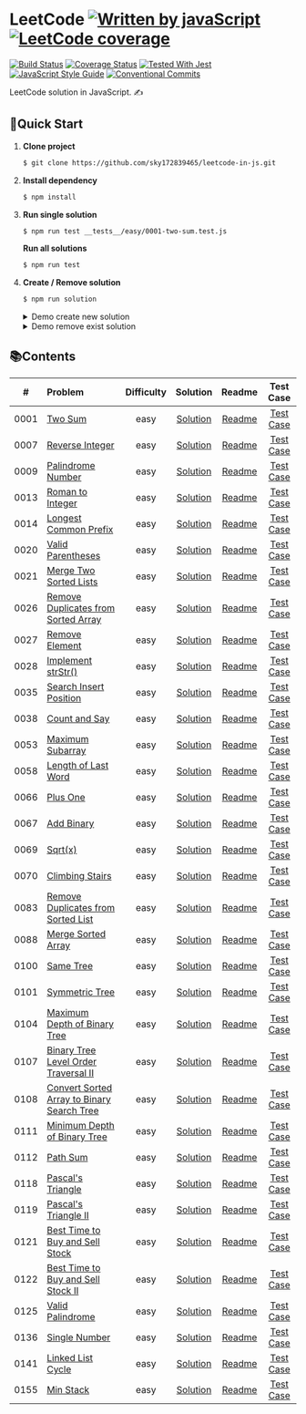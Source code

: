 # LeetCode  [![Written by javaScript][javascript-image]][javascript-url] [![LeetCode coverage][leetcode-image]][leetcode-url]
[javascript-image]: https://img.shields.io/badge/Language-JavaScript-yellow.svg
[javascript-url]: https://zh.wikipedia.org/wiki/JavaScript
[leetcode-image]: https://leetcode-badge.chyroc.cn/?name=sky172839465&leetcode_badge_style=Solved/Total-{{.solved_question}}/{{.all_question}}-green.svg
[leetcode-url]: https://leetcode.com/sky172839465

[![Build Status][travis-image]][travis-url]
[![Coverage Status][codecov-image]][codecov-url]
[![Tested With Jest][jest-image]][jest-url]
[![JavaScript Style Guide][standard-image]][standard-url]
[![Conventional Commits][conventional-commits-image]][conventional-commits-url]

[travis-image]: https://img.shields.io/travis/sky172839465/leetcode-in-js.svg?branch=master
[travis-url]: https://travis-ci.com/sky172839465/leetcode-in-js
[codecov-image]: https://img.shields.io/codecov/c/github/sky172839465/leetcode-in-js.svg
[codecov-url]: https://codecov.io/gh/sky172839465/leetcode-in-js
[jest-image]: https://img.shields.io/badge/tested_with-jest-99424f.svg
[jest-url]: https://github.com/facebook/jest
[standard-image]: https://img.shields.io/badge/code_style-standard-brightgreen.svg
[standard-url]: https://standardjs.com
[conventional-commits-image]: https://img.shields.io/badge/Conventional%20Commits-1.0.0-yellow.svg
[conventional-commits-url]: https://conventionalcommits.org
LeetCode solution in JavaScript. ✍️

## 🚀**Quick Start**
1. **Clone project**
    ```sh
    $ git clone https://github.com/sky172839465/leetcode-in-js.git
    ```
2. **Install dependency**
    ```sh
    $ npm install
    ```
3. **Run single solution**
    ```sh
    $ npm run test __tests__/easy/0001-two-sum.test.js
    ```
    **Run all solutions**
    ```sh
    $ npm run test
    ```
4.  **Create / Remove solution**
    ```sh
    $ npm run solution
    ```
    <details>
      <summary>Demo create new solution</summary>

      ![create-solution](https://user-images.githubusercontent.com/9082423/58757240-7391a400-853b-11e9-9716-f2d13b286fbf.gif)
    </details>
    <details>
    <summary>Demo remove exist solution</summary>

      ![remove-solution](https://user-images.githubusercontent.com/9082423/58757241-742a3a80-853b-11e9-873e-e1bc0feb6a8c.gif)
    </details>

## 📚**Contents**
| # | Problem | Difficulty | Solution | Readme | Test Case |
| :---: | :--- | :---: | :---: | :---: | :---: |
|0001|[Two Sum](https://leetcode.com/problems/two-sum)|easy|[Solution](./src/easy/0001-two-sum/index.js)|[Readme](./src/easy/0001-two-sum/README.md)|[Test Case](./__tests__/easy/0001-two-sum.test.js)|
|0007|[Reverse Integer](https://leetcode.com/problems/reverse-integer)|easy|[Solution](./src/easy/0007-reverse-integer/index.js)|[Readme](./src/easy/0007-reverse-integer/README.md)|[Test Case](./__tests__/easy/0007-reverse-integer.test.js)|
|0009|[Palindrome Number](https://leetcode.com/problems/palindrome-number)|easy|[Solution](./src/easy/0009-palindrome-number/index.js)|[Readme](./src/easy/0009-palindrome-number/README.md)|[Test Case](./__tests__/easy/0009-palindrome-number.test.js)|
|0013|[Roman to Integer](https://leetcode.com/problems/roman-to-integer)|easy|[Solution](./src/easy/0013-roman-to-integer/index.js)|[Readme](./src/easy/0013-roman-to-integer/README.md)|[Test Case](./__tests__/easy/0013-roman-to-integer.test.js)|
|0014|[Longest Common Prefix](https://leetcode.com/problems/longest-common-prefix)|easy|[Solution](./src/easy/0014-longest-common-prefix/index.js)|[Readme](./src/easy/0014-longest-common-prefix/README.md)|[Test Case](./__tests__/easy/0014-longest-common-prefix.test.js)|
|0020|[Valid Parentheses](https://leetcode.com/problems/valid-parentheses)|easy|[Solution](./src/easy/0020-valid-parentheses/index.js)|[Readme](./src/easy/0020-valid-parentheses/README.md)|[Test Case](./__tests__/easy/0020-valid-parentheses.test.js)|
|0021|[Merge Two Sorted Lists](https://leetcode.com/problems/merge-two-sorted-lists)|easy|[Solution](./src/easy/0021-merge-two-sorted-lists/index.js)|[Readme](./src/easy/0021-merge-two-sorted-lists/README.md)|[Test Case](./__tests__/easy/0021-merge-two-sorted-lists.test.js)|
|0026|[Remove Duplicates from Sorted Array](https://leetcode.com/problems/remove-duplicates-from-sorted-array)|easy|[Solution](./src/easy/0026-remove-duplicates-from-sorted-array/index.js)|[Readme](./src/easy/0026-remove-duplicates-from-sorted-array/README.md)|[Test Case](./__tests__/easy/0026-remove-duplicates-from-sorted-array.test.js)|
|0027|[Remove Element](https://leetcode.com/problems/remove-element)|easy|[Solution](./src/easy/0027-remove-element/index.js)|[Readme](./src/easy/0027-remove-element/README.md)|[Test Case](./__tests__/easy/0027-remove-element.test.js)|
|0028|[Implement strStr()](https://leetcode.com/problems/implement-strstr)|easy|[Solution](./src/easy/0028-implement-strstr/index.js)|[Readme](./src/easy/0028-implement-strstr/README.md)|[Test Case](./__tests__/easy/0028-implement-strstr.test.js)|
|0035|[Search Insert Position](https://leetcode.com/problems/search-insert-position)|easy|[Solution](./src/easy/0035-search-insert-position/index.js)|[Readme](./src/easy/0035-search-insert-position/README.md)|[Test Case](./__tests__/easy/0035-search-insert-position.test.js)|
|0038|[Count and Say](https://leetcode.com/problems/count-and-say)|easy|[Solution](./src/easy/0038-count-and-say/index.js)|[Readme](./src/easy/0038-count-and-say/README.md)|[Test Case](./__tests__/easy/0038-count-and-say.test.js)|
|0053|[Maximum Subarray](https://leetcode.com/problems/maximum-subarray)|easy|[Solution](./src/easy/0053-maximum-subarray/index.js)|[Readme](./src/easy/0053-maximum-subarray/README.md)|[Test Case](./__tests__/easy/0053-maximum-subarray.test.js)|
|0058|[Length of Last Word](https://leetcode.com/problems/length-of-last-word)|easy|[Solution](./src/easy/0058-length-of-last-word/index.js)|[Readme](./src/easy/0058-length-of-last-word/README.md)|[Test Case](./__tests__/easy/0058-length-of-last-word.test.js)|
|0066|[Plus One](https://leetcode.com/problems/plus-one)|easy|[Solution](./src/easy/0066-plus-one/index.js)|[Readme](./src/easy/0066-plus-one/README.md)|[Test Case](./__tests__/easy/0066-plus-one.test.js)|
|0067|[Add Binary](https://leetcode.com/problems/add-binary)|easy|[Solution](./src/easy/0067-add-binary/index.js)|[Readme](./src/easy/0067-add-binary/README.md)|[Test Case](./__tests__/easy/0067-add-binary.test.js)|
|0069|[Sqrt(x)](https://leetcode.com/problems/sqrtx)|easy|[Solution](./src/easy/0069-sqrtx/index.js)|[Readme](./src/easy/0069-sqrtx/README.md)|[Test Case](./__tests__/easy/0069-sqrtx.test.js)|
|0070|[Climbing Stairs](https://leetcode.com/problems/climbing-stairs)|easy|[Solution](./src/easy/0070-climbing-stairs/index.js)|[Readme](./src/easy/0070-climbing-stairs/README.md)|[Test Case](./__tests__/easy/0070-climbing-stairs.test.js)|
|0083|[Remove Duplicates from Sorted List](https://leetcode.com/problems/remove-duplicates-from-sorted-list)|easy|[Solution](./src/easy/0083-remove-duplicates-from-sorted-list/index.js)|[Readme](./src/easy/0083-remove-duplicates-from-sorted-list/README.md)|[Test Case](./__tests__/easy/0083-remove-duplicates-from-sorted-list.test.js)|
|0088|[Merge Sorted Array](https://leetcode.com/problems/merge-sorted-array)|easy|[Solution](./src/easy/0088-merge-sorted-array/index.js)|[Readme](./src/easy/0088-merge-sorted-array/README.md)|[Test Case](./__tests__/easy/0088-merge-sorted-array.test.js)|
|0100|[Same Tree](https://leetcode.com/problems/same-tree)|easy|[Solution](./src/easy/0100-same-tree/index.js)|[Readme](./src/easy/0100-same-tree/README.md)|[Test Case](./__tests__/easy/0100-same-tree.test.js)|
|0101|[Symmetric Tree](https://leetcode.com/problems/symmetric-tree)|easy|[Solution](./src/easy/0101-symmetric-tree/index.js)|[Readme](./src/easy/0101-symmetric-tree/README.md)|[Test Case](./__tests__/easy/0101-symmetric-tree.test.js)|
|0104|[Maximum Depth of Binary Tree](https://leetcode.com/problems/maximum-depth-of-binary-tree)|easy|[Solution](./src/easy/0104-maximum-depth-of-binary-tree/index.js)|[Readme](./src/easy/0104-maximum-depth-of-binary-tree/README.md)|[Test Case](./__tests__/easy/0104-maximum-depth-of-binary-tree.test.js)|
|0107|[Binary Tree Level Order Traversal II](https://leetcode.com/problems/binary-tree-level-order-traversal-ii)|easy|[Solution](./src/easy/0107-binary-tree-level-order-traversal-ii/index.js)|[Readme](./src/easy/0107-binary-tree-level-order-traversal-ii/README.md)|[Test Case](./__tests__/easy/0107-binary-tree-level-order-traversal-ii.test.js)|
|0108|[Convert Sorted Array to Binary Search Tree](https://leetcode.com/problems/convert-sorted-array-to-binary-search-tree)|easy|[Solution](./src/easy/0108-convert-sorted-array-to-binary-search-tree/index.js)|[Readme](./src/easy/0108-convert-sorted-array-to-binary-search-tree/README.md)|[Test Case](./__tests__/easy/0108-convert-sorted-array-to-binary-search-tree.test.js)|
|0111|[Minimum Depth of Binary Tree](https://leetcode.com/problems/minimum-depth-of-binary-tree)|easy|[Solution](./src/easy/0111-minimum-depth-of-binary-tree/index.js)|[Readme](./src/easy/0111-minimum-depth-of-binary-tree/README.md)|[Test Case](./__tests__/easy/0111-minimum-depth-of-binary-tree.test.js)|
|0112|[Path Sum](https://leetcode.com/problems/path-sum)|easy|[Solution](./src/easy/0112-path-sum/index.js)|[Readme](./src/easy/0112-path-sum/README.md)|[Test Case](./__tests__/easy/0112-path-sum.test.js)|
|0118|[Pascal's Triangle](https://leetcode.com/problems/pascals-triangle)|easy|[Solution](./src/easy/0118-pascals-triangle/index.js)|[Readme](./src/easy/0118-pascals-triangle/README.md)|[Test Case](./__tests__/easy/0118-pascals-triangle.test.js)|
|0119|[Pascal's Triangle II](https://leetcode.com/problems/pascals-triangle-ii)|easy|[Solution](./src/easy/0119-pascals-triangle-ii/index.js)|[Readme](./src/easy/0119-pascals-triangle-ii/README.md)|[Test Case](./__tests__/easy/0119-pascals-triangle-ii.test.js)|
|0121|[Best Time to Buy and Sell Stock](https://leetcode.com/problems/best-time-to-buy-and-sell-stock)|easy|[Solution](./src/easy/0121-best-time-to-buy-and-sell-stock/index.js)|[Readme](./src/easy/0121-best-time-to-buy-and-sell-stock/README.md)|[Test Case](./__tests__/easy/0121-best-time-to-buy-and-sell-stock.test.js)|
|0122|[Best Time to Buy and Sell Stock II](https://leetcode.com/problems/best-time-to-buy-and-sell-stock-ii)|easy|[Solution](./src/easy/0122-best-time-to-buy-and-sell-stock-ii/index.js)|[Readme](./src/easy/0122-best-time-to-buy-and-sell-stock-ii/README.md)|[Test Case](./__tests__/easy/0122-best-time-to-buy-and-sell-stock-ii.test.js)|
|0125|[Valid Palindrome](https://leetcode.com/problems/valid-palindrome)|easy|[Solution](./src/easy/0125-valid-palindrome/index.js)|[Readme](./src/easy/0125-valid-palindrome/README.md)|[Test Case](./__tests__/easy/0125-valid-palindrome.test.js)|
|0136|[Single Number](https://leetcode.com/problems/single-number)|easy|[Solution](./src/easy/0136-single-number/index.js)|[Readme](./src/easy/0136-single-number/README.md)|[Test Case](./__tests__/easy/0136-single-number.test.js)|
|0141|[Linked List Cycle](https://leetcode.com/problems/linked-list-cycle)|easy|[Solution](./src/easy/0141-linked-list-cycle/index.js)|[Readme](./src/easy/0141-linked-list-cycle/README.md)|[Test Case](./__tests__/easy/0141-linked-list-cycle.test.js)|
|0155|[Min Stack](https://leetcode.com/problems/min-stack)|easy|[Solution](./src/easy/0155-min-stack/index.js)|[Readme](./src/easy/0155-min-stack/README.md)|[Test Case](./__tests__/easy/0155-min-stack.test.js)|
